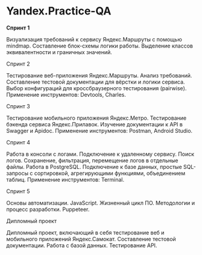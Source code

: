 # Yandex.Practice-QA

**Спринт 1**

Визуализация требований к сервису Яндекс.Маршруты с помощью mindmap. 
Составление блок-схемы логики работы. 
Выделение классов эквивалентности и граничных значений.

Спринт 2

Тестирование веб-приложения Яндекс.Маршруты.
Анализ требований. 
Составление тестовой документации для вёрстки и логики сервиса. 
Выбор конфигураций для кроссбраузерного тестирования (pairwise). 
Применение инструментов: Devtools, Charles.

Спринт 3

Тестирование мобильного приложения Яндекс.Метро. 
Тестирование бэкенда сервиса Яндекс.Прилавок. 
Изучение документации к API в Swagger и Apidoc. 
Применение инструментов: Postman, Android Studio.

Спринт 4

Работа в консоли с логами. 
Подключение к удаленному сервису. 
Поиск логов. 
Сохранение, фильтрация, перемещение логов в отдельные файлы. 
Работа в PostgreSQL. 
Подключение к базе данных, простые SQL-запросы с сортировкой, агрегирующими функциями, объединением таблиц. 
Применение инструментов: Terminal.

Спринт 5

Основы автоматизации. 
JavaScript. 
Жизненный цикл ПО. 
Методологии и процесс разработки. 
Puppeteer.

Дипломный проект

Дипломный проект, включающий в себя тестирование веб и мобильного приложений Яндекс.Самокат.
Составление тестовой документации. 
Работа с базой данных.
Тестирование API.
